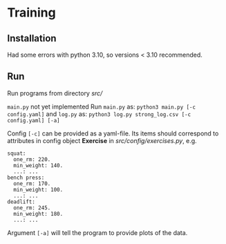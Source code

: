 # Training

## Installation

Had some errors with python 3.10, so versions < 3.10 recommended.

## Run

Run programs from directory *src/*

`main.py` not yet implemented
Run `main.py` as:
```python3 main.py [-c config.yaml]```
and `log.py` as:
```python3 log.py strong_log.csv [-c config.yaml] [-a]```

Config `[-c]` can be provided as a yaml-file. Its items should correspond to attributes in config object **Exercise** in *src/config/exercises.py*, e.g.
```
squat:
  one_rm: 220.
  min_weight: 140.
  ...: ...
bench press:
  one_rm: 170.
  min_weight: 100.
  ...: ...
deadlift:
  one_rm: 245.
  min_weight: 180.
  ...: ...
```

Argument `[-a]` will tell the program to provide plots of the data.
